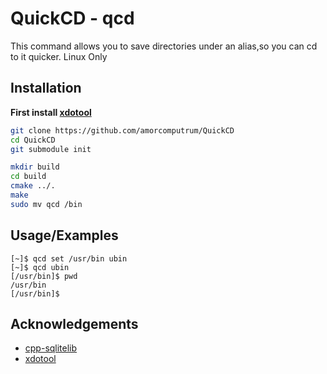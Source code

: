 
# QuickCD - qcd

This command allows you to save directories under an alias,so you can cd to it quicker. Linux Only

## Installation

**First install [xdotool](https://github.com/jordansissel/xdotool)**

```bash
git clone https://github.com/amorcomputrum/QuickCD
cd QuickCD
git submodule init

mkdir build
cd build
cmake ../.
make
sudo mv qcd /bin
```

## Usage/Examples

```
[~]$ qcd set /usr/bin ubin
[~]$ qcd ubin
[/usr/bin]$ pwd
/usr/bin
[/usr/bin]$
```


## Acknowledgements

 - [cpp-sqlitelib](https://github.com/yhirose/cpp-sqlitelib)
 - [xdotool](https://github.com/jordansissel/xdotool)

